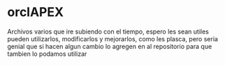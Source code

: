 # orclAPEX
Archivos varios que ire subiendo con el tiempo, espero les sean utiles
pueden utilizarlos, modificarlos y mejorarlos, como les plasca, pero seria genial que si
hacen algun cambio lo agregen en al repositorio para que tambien lo podamos utilizar

